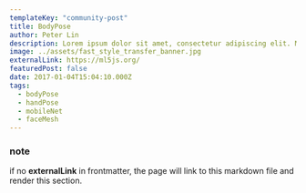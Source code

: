 ```yaml
---
templateKey: "community-post"
title: BodyPose
author: Peter Lin
description: Lorem ipsum dolor sit amet, consectetur adipiscing elit. Mauris faucibus eros varius mauris scelerisque euismod. Nulla varius diam eget tortor placerat, sed interdum justo blandit. Mauris fermentum cursus gravida. Nunc porta ornare molestie. Proin facilisis ut est ac aliquam. Fusce tincidunt felis vitae sapien tempor accumsan. Mauris iaculis, massa sit amet finibus finibus, nulla ex consectetur magna, a tempus massa dolor tincidunt mi. Nulla vel tellus odio. Nulla nec diam vel arcu iaculis tristique. Nunc quis lacus commodo, consequat nisi vel, dignissim nibh. Vivamus fermentum a lectus vitae finibus. Duis id diam vitae nibh imperdiet tristique. Nam posuere et sem eu porta.
image: ../assets/fast_style_transfer_banner.jpg
externalLink: https://ml5js.org/
featuredPost: false
date: 2017-01-04T15:04:10.000Z
tags:
  - bodyPose
  - handPose
  - mobileNet
  - faceMesh
---
```


### note

if no **externalLink** in frontmatter, the page will link to this markdown file and render this section.
